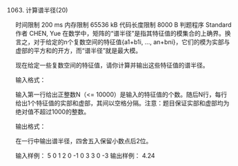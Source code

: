 1063. 计算谱半径(20)

时间限制
200 ms
内存限制
65536 kB
代码长度限制
8000 B
判题程序
Standard
作者
CHEN, Yue
在数学中，矩阵的“谱半径”是指其特征值的模集合的上确界。换言之，对于给定的n个复数空间的特征值{a1+b1i, ..., an+bni}，它们的模为实部与虚部的平方和的开方，而“谱半径”就是最大模。

现在给定一些复数空间的特征值，请你计算并输出这些特征值的谱半径。

输入格式：

输入第一行给出正整数N（<= 10000）是输入的特征值的个数。随后N行，每行给出1个特征值的实部和虚部，其间以空格分隔。注意：题目保证实部和虚部均为绝对值不超过1000的整数。

输出格式：

在一行中输出谱半径，四舍五入保留小数点后2位。

输入样例：
5
0 1
2 0
-1 0
3 3
0 -3
输出样例：
4.24
